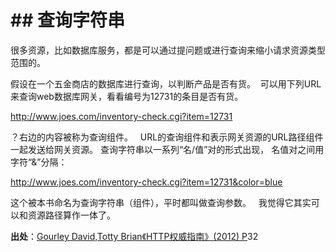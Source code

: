 # \## 查询字符串

很多资源，比如数据库服务，都是可以通过提问题或进行查询来缩小请求资源类型范围的。

假设在一个五金商店的数据库进行查询，以判断产品是否有货。  可以用下列URL来查询web数据库网关，看看编号为12731的条目是否有货。

http://www.joes.com/inventory-check.cgi?item=12731

？右边的内容被称为查询组件。   URL的查询组件和表示网关资源的URL路径组件一起发送给网关资源。 查询字符串以一系列“名/值”对的形式出现， 名值对之间用字符“&”分隔：

http://www.joes.com/inventory-check.cgi?item=12731&color=blue

这个被本书命名为查询字符串（组件），平时都叫做查询参数。   我觉得它其实可以和资源路径算作一体了。

**出处**：[Gourley David,Totty Brian《HTTP权威指南》(2012) P](zotero://select/library/items/WK5NQJZ4)32

